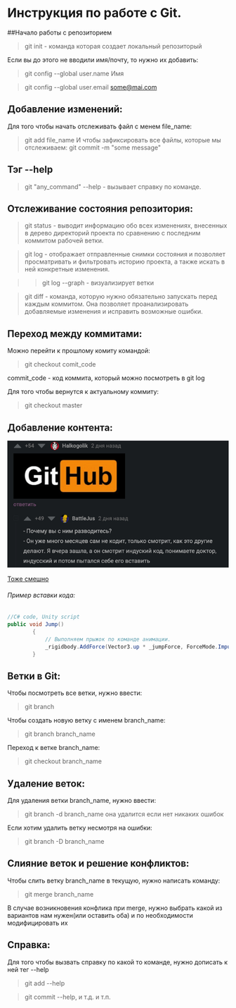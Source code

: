 ﻿# Инструкция по работе с Git.

##Начало работы с репозиторием

> git init - команда которая создает локальный репозиторый

Если вы до этого не вводили имя/почту, то нужно их добавить:
>git config --global user.name Имя

>git config --global user.email some@mai.com

## Добавление изменений:
Для того чтобы начать отслеживать файл с менем file_name:
>git add file_name
И чтобы зафиксировать все файлы, которые мы отслеживаем:
>git commit -m "some message"

## Тэг --help
>git "any_command" --help - вызывает справку по команде.

## Отслеживание состояния репозитория:

>git status - выводит информацию обо всех изменениях, внесенных в дерево директорий проекта по сравнению с последним коммитом рабочей ветки.

>git log - отображает отправленные снимки состояния и позволяет просматривать и фильтровать историю проекта, а также искать в ней конкретные изменения.

>>git log --graph - визуализирует ветки

>git diff - команда, которую нужно обязательно запускать перед каждым коммитом. Она позволяет проанализировать добавляемые изменения и исправить возможные ошибки.
 
## Переход между коммитами:
Можно перейти к прошлому комиту командой:
>git checkout comit_code

commit_code - код коммита, который можно посмотреть в git log

Для того чтобы вернутся к актуальному коммиту: 
>git checkout master

## Добавление контента:
![text](смешно.jpg)

[Тоже смешно](https://pikabu.ru/story/kogda_merzhish_vetki_na_neznakomom_proekte_8354578)

###### Пример вставки кода:
```c#
//C# code, Unity script
public void Jump()
        {
            // Выполняем прыжок по команде анимации.
            _rigidbody.AddForce(Vector3.up * _jumpForce, ForceMode.Impulse);
        }
```

## Ветки в Git:

Чтобы посмотреть все ветки, нужно ввести:
>git branch

Чтобы создать новую ветку с именем branch_name:
>git branch branch_name

Переход к ветке branch_name:
>git checkout branch_name

## Удаление веток:
Для удаления ветки branch_name, нужно ввести:
>git branch -d branch_name
она удалится если нет никаких ошибок

Если хотим удалить ветку несмотря на ошибки:

>git branch -D branch_name

## Слияние веток и решение конфликтов:

Чтобы слить ветку branch_name в текущую, нужно написать команду:
>git merge branch_name

В случае возникновения конфлика при merge, нужно выбрать какой из вариантов нам нужен(или оставить оба) и по необходимости модифицировать их


## Справка:
Для того чтобы вызвать справку по какой то команде, нужно дописать к ней тег --help
>git add --help

>git commit --help, и т.д. и т.п.

